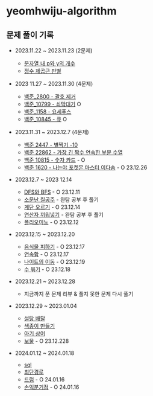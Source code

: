 # yeomhwiju-algorithm

## 문제 풀이 기록
- 2023.11.22 ~ 2023.11.23 (2문제)
  - [문자열 내 p와 y의 개수](https://school.programmers.co.kr/learn/courses/30/lessons/12916)
  - [정수 제곱근 판별](https://school.programmers.co.kr/learn/courses/30/lessons/12934)
  
-  2023 11.27 ~ 2023.11.30 (4문제)
   - [백준_2800 - 괄호 제거](https://www.acmicpc.net/problem/2800)
   -  [백준_10799 - 쇠막대기](https://www.acmicpc.net/problem/10799) O
   - [백준_1158 - 요세푸스](https://www.acmicpc.net/problem/1158)
   - [백준_10845 - 큐](https://www.acmicpc.net/problem/10845) O

- 2023.11.31 ~ 2023.12.7 (4문제)
    - [백준 2447 - 별찍기 -10](https://www.acmicpc.net/problem/2447)
    - [백준 22862 - 가장 긴 짝수 연속한 부분 수열](https://www.acmicpc.net/problem/22862)
    - [백준 10815 - 숫자 카드](https://www.acmicpc.net/problem/10815) - O
    - [백준 1620 - 나는야 포켓몬 마스터 이다솜](https://www.acmicpc.net/problem/1620) - O 23.12.26
- 2023.12.7 ~ 2023 12.14
  - [DFS와 BFS](https://www.acmicpc.net/problem/1260) - O 23.12.11
  - [소문난 칠공주](https://www.acmicpc.net/problem/1941)  - 완탐 공부 후 풀기
  - [계단 오르기](https://www.acmicpc.net/problem/2579) - O 23.12.14
  - [연산자 끼워넣기](https://www.acmicpc.net/problem/14888) - 완탐 공부 후 풀기
  - [폴리오미노](https://www.acmicpc.net/problem/1343) - O  23.12.12
- 2023.12.15 ~ 2023.12.20
    - [음식물 피하기](https://www.acmicpc.net/problem/1743) - O 23.12.17
    - [연속합](https://www.acmicpc.net/problem/1912) - O 23.12.17
    - [나이트의 이동](https://www.acmicpc.net/problem/7562) - O 23.12.19
    - [수 묶기](https://www.acmicpc.net/problem/1744) - O 23.12.18
- 2023.12.21 ~ 2023.12.28
    - 지금까지 푼 문제 리뷰 & 풀지 못한 문제 다시 풀기
- 2023.12.29 ~ 2023.01.04
    - [설탕 배달](https://www.acmicpc.net/problem/2839)
    - [색종이 만들기](https://www.acmicpc.net/problem/2630)
    - [아기 상어](https://www.acmicpc.net/problem/16236)
    - [보물](https://www.acmicpc.net/problem/1026) - O 23.12.228
- 2024.01.12 ~ 2024.01.18
    - [sql](https://school.programmers.co.kr/learn/courses/30/lessons/131116)
    - [최단경로](https://www.acmicpc.net/problem/1753)
    - [드럼](https://www.acmicpc.net/problem/30890) - O 24.01.16
    - [손익분기점](https://www.acmicpc.net/problem/1712) - O 24.01.16
